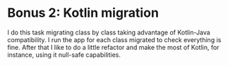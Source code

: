 # Bonus 2: Kotlin migration

I do this task migrating class by class taking advantage of Kotlin-Java compatibility. I run the app for each class migrated to check everything is fine. After that I like to do a little refactor and make the most of Kotlin, for instance, using it null-safe capabilities.
